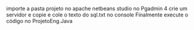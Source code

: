 importe a pasta projeto no apache netbeans studio 
no Pgadmin 4 crie um servidor e copie e cole o texto do sql.txt no console 
Finalmente execute o código no ProjetoEng.Java
